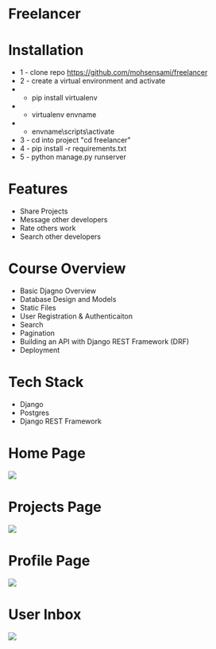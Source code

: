 # Freelancer


# Installation
* 1 - clone repo https://github.com/mohsensami/freelancer
* 2 - create a virtual environment and activate
*  - pip install virtualenv
*  - virtualenv envname
*  - envname\scripts\activate
* 3 - cd into project "cd freelancer"
* 4 - pip install -r requirements.txt
* 5 - python manage.py runserver



# Features
* Share Projects
* Message other developers
* Rate others work
* Search other developers

# Course Overview
* Basic Djagno Overview
* Database Design and Models
* Static Files
* User Registration & Authenticaiton
* Search
* Pagination
* Building an API with Django REST Framework (DRF)
* Deployment

# Tech Stack
* Django
* Postgres
* Django REST Framework

# Home Page
<img src="https://github.com/divanov11/Django-2021/blob/master/resources/images/Devsearch%20Home.jpg?raw=true">  

# Projects Page
<img src="https://github.com/divanov11/Django-2021/blob/master/resources/images/DevSearch%20Projects.jpg?raw=true "> 

# Profile Page
<img src="https://github.com/divanov11/Django-2021/blob/master//resources/images/Devsearch%20Profile.jpg?raw=true">  

# User Inbox
<img src="https://github.com/divanov11/Django-2021/blob/master//resources/images/Devsearch%20Inbox.jpg?raw=true">  

